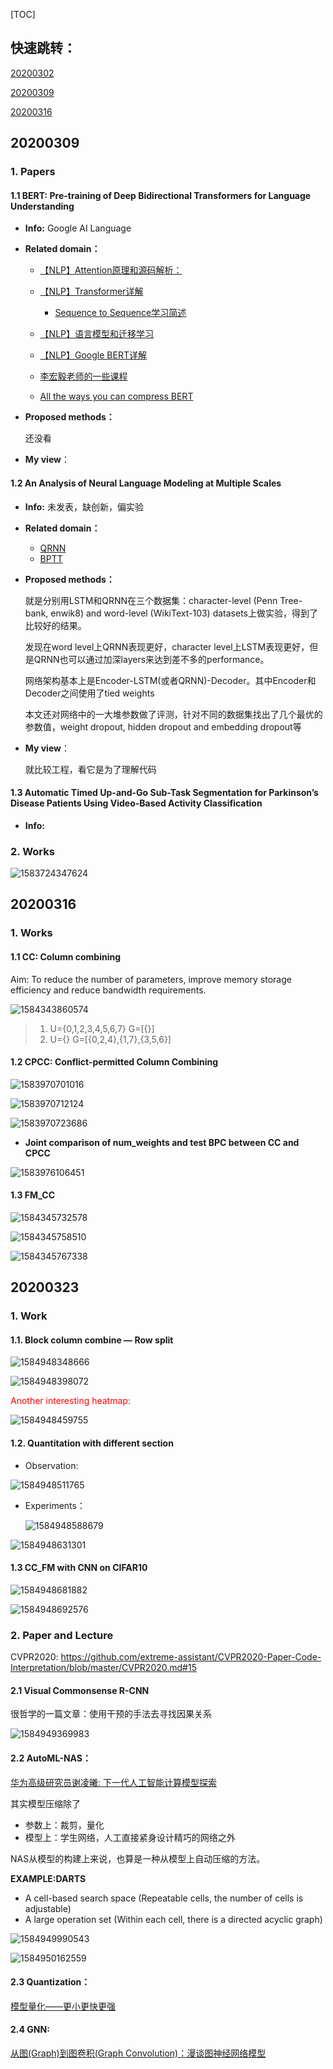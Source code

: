 [TOC]

## 快速跳转：

[20200302](#3.1)

[20200309](#3.2)

[20200316](#3.3)

## <span id="3.2">20200309</span>

### 1. Papers

#### 1.1 BERT: Pre-training of Deep Bidirectional Transformers for Language Understanding

* **Info:**
  Google AI Language
  
* **Related domain：**

  * [【NLP】Attention原理和源码解析：](https://zhuanlan.zhihu.com/p/43493999)

  * [【NLP】Transformer详解](https://zhuanlan.zhihu.com/p/44121378)
    * [Sequence to Sequence学习简述](https://www.jianshu.com/p/9bf7178279dc)

  * [【NLP】语言模型和迁移学习](https://zhuanlan.zhihu.com/p/42618178)
  * [【NLP】Google BERT详解](https://zhuanlan.zhihu.com/p/46652512)
  * [李宏毅老师的一些课程](http://speech.ee.ntu.edu.tw/~tlkagk/courses_MLSD15_2.html)
  * [All the ways you can compress BERT](http://mitchgordon.me/machine/learning/2019/11/18/all-the-ways-to-compress-BERT.html?nsukey=eHJM%2BGUiYs6qXlZDlmFREcOz2MH5BWOVeeChDwj1Yk1EyUzBERPxA4JMdFCJM%2Bifjl8UHbEGbTF6M3X2fMeG9CYeRRN55Xbezm3Z%2BDx077StqhxJkFh3e5HF7%2Feju5vfpGF99EIIVa%2BovT5V7hIUWMuQDfkXa177Dds0F5h8G0odZvGebtfVE27t9xYSYOkEAFLW4bleyUC3QtjCuFBM9w%3D%3D)

* **Proposed methods：**

  还没看

* **My view**：

#### 1.2 An Analysis of Neural Language Modeling at Multiple Scales

- **Info:**
  未发表，缺创新，偏实验

- **Related domain：**

  - [QRNN](https://blog.csdn.net/u011961856/article/details/77431869)
  - [BPTT](https://blog.csdn.net/u014038273/article/details/83042185)

- **Proposed methods：**

  就是分别用LSTM和QRNN在三个数据集：character-level (Penn Tree- bank, enwik8) and word-level (WikiText-103) datasets上做实验，得到了比较好的结果。

  发现在word level上QRNN表现更好，character level上LSTM表现更好，但是QRNN也可以通过加深layers来达到差不多的performance。

  网络架构基本上是Encoder-LSTM(或者QRNN)-Decoder。其中Encoder和Decoder之间使用了tied weights

  本文还对网络中的一大堆参数做了评测，针对不同的数据集找出了几个最优的参数值，weight dropout, hidden dropout and embedding dropout等

- **My view**：

  就比较工程，看它是为了理解代码

#### 1.3 Automatic Timed Up-and-Go Sub-Task Segmentation for Parkinson’s Disease Patients Using Video-Based Activity Classification

* **Info:**

### 2. Works

![1583724347624](202003工作记录.assets/1583724347624.png)

## 20200316

### 1. Works

#### 1.1 CC: Column combining

Aim: To reduce the number of parameters, improve memory storage efficiency and reduce bandwidth requirements.

![1584343860574](202003工作记录.assets/1584343860574.png)

>1. U={0,1,2,3,4,5,6,7}   G=[{}]
>2. U={}   G=[{0,2,4},{1,7},{3,5,6}]

#### 1.2 CPCC: Conflict-permitted Column Combining

![1583970701016](202003工作记录.assets/1583970701016.png)

![1583970712124](202003工作记录.assets/1583970712124.png)

![1583970723686](202003工作记录.assets/1583970723686.png)

* **Joint comparison of num_weights and test BPC between CC and CPCC**

![1583976106451](202003工作记录.assets/1583976106451.png)

#### 1.3 FM_CC

![1584345732578](202003工作记录.assets/1584345732578.png)

![1584345758510](202003工作记录.assets/1584345758510.png)

![1584345767338](202003工作记录.assets/1584345767338.png)

## 20200323

### 1. Work

#### 1.1. **Block column combine — Row split** 

![1584948348666](202003工作记录.assets/1584948348666.png)

![1584948398072](202003工作记录.assets/1584948398072.png)

<font color=red> Another interesting heatmap:</font>

 ![1584948459755](202003工作记录.assets/1584948459755.png)

#### 1.2. Quantitation with different section

* Observation:

![1584948511765](202003工作记录.assets/1584948511765.png)

* Experiments：

  ![1584948588679](202003工作记录.assets/1584948588679.png)

![1584948631301](202003工作记录.assets/1584948631301.png)

#### 1.3 CC_FM with CNN on CIFAR10

![1584948681882](202003工作记录.assets/1584948681882.png)

![1584948692576](202003工作记录.assets/1584948692576.png)

### 2. Paper and Lecture

CVPR2020: https://github.com/extreme-assistant/CVPR2020-Paper-Code-Interpretation/blob/master/CVPR2020.md#15

#### 2.1 Visual Commonsense R-CNN

很哲学的一篇文章：使用干预的手法去寻找因果关系

![1584949369983](202003工作记录.assets/1584949369983.png)

#### 2.2 AutoML-NAS：

[华为高级研究员谢凌曦: 下一代人工智能计算模型探索](https://mp.weixin.qq.com/s/1dGZTQYtlbhtncm5yeLLcA)

其实模型压缩除了

* 参数上：裁剪，量化
* 模型上：学生网络，人工直接紧身设计精巧的网络之外

NAS从模型的构建上来说，也算是一种从模型上自动压缩的方法。

**EXAMPLE:DARTS**

* A cell-based search space (Repeatable cells, the number of cells is adjustable)
* A large operation set (Within each cell, there is a directed acyclic graph)

![1584949990543](202003工作记录.assets/1584949990543.png)

![1584950162559](202003工作记录.assets/1584950162559.png)

#### 2.3 Quantization：

[模型量化——更小更快更强](https://b23.tv/BV19J411R7t2)

#### 2.4 GNN:

[从图(Graph)到图卷积(Graph Convolution)：漫谈图神经网络模型](https://www.cnblogs.com/SivilTaram/p/graph_neural_network_1.html)